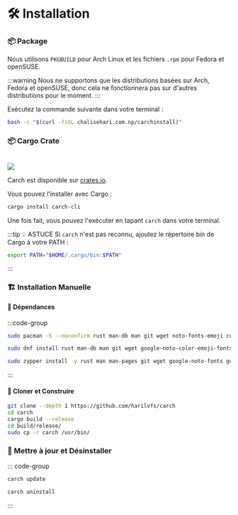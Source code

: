 # 🛠️ Installation

### 📦 Package

Nous utilisons `PKGBUILD` pour Arch Linux et les fichiers `.rpm` pour Fedora et openSUSE.

:::warning
Nous ne supportons que les distributions basées sur Arch, Fedora et openSUSE, donc cela ne fonctionnera pas sur d'autres distributions pour le moment.
:::

Exécutez la commande suivante dans votre terminal :

```sh
bash -c "$(curl -fsSL chalisehari.com.np/carchinstall)"
```

### 📦 Cargo Crate

<br>

<img src="https://img.shields.io/crates/v/carch-cli?style=for-the-badge&logo=rust&color=f5a97f&logoColor=fe640b&labelColor=171b22" >

Carch est disponible sur [crates.io](https://crates.io/).

Vous pouvez l’installer avec Cargo :

```sh
cargo install carch-cli
```

Une fois fait, vous pouvez l'exécuter en tapant `carch` dans votre terminal.

:::tip :bulb: ASTUCE
Si `carch` n'est pas reconnu, ajoutez le répertoire bin de Cargo à votre PATH :

```sh
export PATH="$HOME/.cargo/bin:$PATH"
```

:::

### 🏗️ Installation Manuelle

#### 📜 Dépendances

:::code-group

```sh [<i class="devicon-archlinux-plain"></i> Arch]
sudo pacman -S --noconfirm rust man-db man git wget noto-fonts-emoji curl bash-completion ttf-nerd-fonts-symbols ttf-jetbrains-mono-nerd cargo
```

```sh [<i class="devicon-fedora-plain"></i> Fedora]
sudo dnf install rust man-db man git wget google-noto-color-emoji-fonts google-noto-emoji-fonts jetbrains-mono-fonts-all bash-completion-devel curl cargo -y
```

```sh [<i class="devicon-opensuse-plain"></i>  openSUSE ]
sudo zypper install -y rust man man-pages git wget google-noto-fonts google-noto-coloremoji-fonts jetbrains-mono-fonts  symbols-only-nerd-fonts bash-completion curl 
```

:::

#### 🔧 Cloner et Construire

```sh
git clone --depth 1 https://github.com/harilvfs/carch
cd carch
cargo build --release
cd build/release/
sudo cp -r carch /usr/bin/
```

### 🔄 Mettre à jour et Désinstaller

::: code-group

```sh [ 🔄 Mettre à jour ]
carch update
```

```sh [ 🗑️ Désinstaller ]
carch uninstall
```

:::
